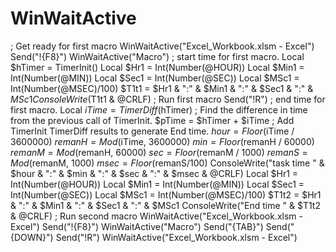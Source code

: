 # WinWaitActive
; Get ready for first macro WinWaitActive("Excel_Workbook.xlsm - Excel") Send("!{F8}") WinWaitActive("Macro")  ; start time for first macro. Local $hTimer = TimerInit()  Local $Hr1 = Int(Number(@HOUR)) Local $Min1 = Int(Number(@MIN)) Local $Sec1 = Int(Number(@SEC)) Local $MSc1 = Int(Number(@MSEC)/100) $T1t1 = $Hr1 &amp; ":" &amp; $Min1 &amp; ":" &amp; $Sec1 &amp; ":" &amp; $MSc1 ConsoleWrite($T1t1 &amp; @CRLF)  ; Run first macro Send("!R")  ; end time for first macro. Local $iTime = TimerDiff($hTimer) ; Find the difference in time from the previous call of TimerInit. $pTime = $hTimer + $iTime ; Add TimerInit TimerDiff results to generate End time. $hour = Floor($iTime / 3600000) $remanH = Mod($iTime, 3600000) $min = Floor($remanH / 60000) $remanM = Mod($remanH, 60000) $sec = Floor($remanM / 1000) $remanS = Mod($remanM, 1000) $msec = Floor($remanS/100) ConsoleWrite("task time " &amp; $hour &amp; ":" &amp; $min &amp; ":" &amp; $sec &amp; ":" &amp; $msec &amp; @CRLF) Local $Hr1 = Int(Number(@HOUR)) Local $Min1 = Int(Number(@MIN)) Local $Sec1 = Int(Number(@SEC)) Local $MSc1 = Int(Number(@MSEC)/100) $T1t2 = $Hr1 &amp; ":" &amp; $Min1 &amp; ":" &amp; $Sec1 &amp; ":" &amp; $MSc1 ConsoleWrite("End time " &amp; $T1t2 &amp; @CRLF)  ; Run second macro WinWaitActive("Excel_Workbook.xlsm - Excel") Send("!{F8}") WinWaitActive("Macro") Send("{TAB}") Send("{DOWN}") Send("!R") WinWaitActive("Excel_Workbook.xlsm - Excel")
